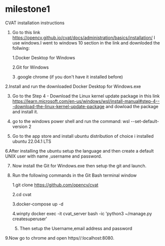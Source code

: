 # milestone1


CVAT installation instructions

1. Go to this link https://opencv.github.io/cvat/docs/administration/basics/installation/
I use windows.I went to windows 10 section in the link and downloded the follwing:

     1.Docker Desktop for Windows
  
     2.Git for Windows
  
     3 .google chrome (if you don't have it installed before)


2.Install and run the downloaded Docker Desktop for Windows.exe

3. Go to the Step 4 - Download the Linux kernel update package in this link https://learn.microsoft.com/en-us/windows/wsl/install-manual#step-4---download-the-linux-kernel-update-package and dowload the package and install it.

4. go to the windows power shell and run the command: wsl --set-default-version 2

5. Go to the app store and install ubuntu distribution of choice
  i installed ubuntu 22.04.1 LTS

6.After installing the ubuntu setup the language and then create a default UNIX user with name ,username and password.

7.  Now install the Git for Windows.exe then setup the git and launch.

8.  Run the following commands in the Git Bash terminal window

    1.git clone https://github.com/opencv/cvat

    2.cd cvat
    
    3.docker-compose up -d
    
    4.winpty docker exec -it cvat_server bash -ic 'python3 ~/manage.py createsuperuser'
    
    5. Then setup the Username,email address and password
    
    
9.Now go to chrome and open https//:localhost:8080.

